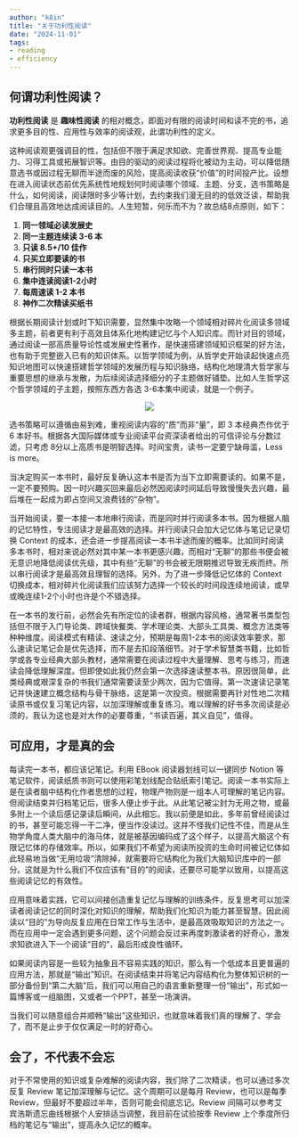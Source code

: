 ```yaml
---
author: "k8in"
title: "关于功利性阅读"
date: "2024-11-01"
tags: 
- reading
- efficiency
---
```


## 何谓功利性阅读？

**功利性阅读** 是 **趣味性阅读** 的相对概念，即面对有限的阅读时间和读不完的书，追求更多目的性、应用性与效率的阅读观，此谓功利性的定义。

这种阅读观更强调目的性，包括但不限于满足求知欲、完善世界观、提高专业能力、习得工具或拓展智识等。由目的驱动的阅读过程将化被动为主动，可以降低随意选书或因过程无聊而半途而废的风险，提高阅读收获“价值”的时间投产比。设想在进入阅读状态前优先系统性地规划何时阅读哪个领域、主题、分支，选书策略是什么，如何阅读，阅读限时多少等计划，去约束我们漫无目的的低效泛读，帮助我们合理且高效地达成阅读目的。人生短暂，何乐而不为？故总结8点原则，如下：

1. __同一领域必读发展史__
2. __同一主题连续读 3-6 本__
3. __只读 8.5+/10 佳作__
4. __只买立即要读的书__
5. __串行同时只读一本书__
6. __集中连读阅读1-2小时__
7. __每周速读 1-2 本书__
8. __神作二次精读买纸书__

根据长期阅读计划或时下知识需要，显然集中攻略一个领域相对碎片化阅读多领域多主题，前者更有利于高效且体系化地构建记忆与个人知识库。而针对目的领域，通过阅读一部高质量导论性或发展史性著作，是快速搭建领域知识框架的好方法，也有助于完整嵌入已有的知识体系。以哲学领域为例，从哲学史开始读起快速点亮知识地图可以快速搭建哲学领域的发展历程与知识脉络，结构化地理清大哲学家与重要思想的继承与发散，为后续阅读选择细分的子主题做好铺垫。比如人生哲学这个哲学领域的子主题，按照东西方各选 3-6本集中阅读，就是一个例子。

<div align="center">
<img src="/2024/library.jpg" />
</div>

选书策略可以遵循由易到难，重视阅读内容的“质”而非“量”，即 3 本经典杰作优于 6 本好书。根据各大国际媒体或专业阅读平台资深读者给出的可信评论与分数过滤，只考虑 8分以上高质书是明智选择。时间宝贵，读书一定要宁缺毋滥，Less is more。

当决定购买一本书时，最好反复确认这本书是否为当下立即需要读的。如果不是，一定不要预购。因一时兴趣买回来最后必然因阅读时间延后导致慢慢失去兴趣，最后堆在一起成为即占空间又浪费钱的“杂物”。

当开始阅读，要一本接一本地串行阅读，而是同时并行阅读多本书。因为根据人脑的记忆特性，专注阅读才是最高效的选择。并行阅读只会加大记忆体与笔记记录切换 Context 的成本，还会进一步提高阅读一本书半途而废的概率。比如同时阅读多本书时，相对来说必然对其中某一本书更感兴趣，而相对“无聊”的那些书便会被无意识地降低阅读优先级，其中有些“无聊”的书会被无限期推迟导致无疾而终。所以串行阅读才是最高效且理智的选择。另外，为了进一步降低记忆体的 Context 切换成本，相对碎片化阅读我们应该努力选择一个较长的时间段连续地阅读，或早或晚连续1-2个小时也许是个不错选择。

在一本书的发行前，必然会先有所定位的读者群，根据内容风格，通常著书类型包括但不限于入门导论类、跨域快餐类、学术理论类、大部头工具类、概念方法类等种种维度。阅读模式有精读、速读之分，预期是每周1-2本书的阅读效率要求，那么速读记笔记会是优先选择，而不是去扣段落细节。对于学术智慧类书籍，比如哲学或各专业经典大部头教材，通常需要在阅读过程中大量理解、思考与练习，而速读会降低理解深度。但即使如此我仍然会第一次选择速读整本书。原因很简单，此类经典或艰深复杂的书我们通常需要读至少两次，因为它值得。第一次速读记录笔记并快速建立概念结构与骨干脉络，这是第一次投资。根据需要再针对性地二次精读原书或仅复习笔记内容，以加深理解或重复练习。难以理解的好书多次阅读是必须的，我认为这也是对大作的必要尊重，“书读百遍，其义自见”，值得。

## 可应用，才是真的会

每读完一本书，都应该记笔记。利用 EBook 阅读器划线可以一键同步 Notion 等笔记软件，阅读纸质书则可以使用彩笔划线配合贴纸索引笔记。阅读一本书实际上是在读者脑中结构化作者思想的过程，物理产物则是一组本人可理解的笔记内容。但阅读结束并归档笔记后，很多人便止步于此。从此笔记被尘封为无用之物，或最多附上一个读后感记录读后瞬间，从此相忘。我以前便是如此，多年前曾经阅读过的书，甚至可能忘得一干二净，便当作没读过。这并不怪我们记性不佳，而是从生物学角度人类大脑中的海马体，就是被基因编码成了这个样子，以提高大脑这个有限记忆体的存储效率。所以，如果我们不希望为阅读所投资的生命时间被记忆体如此轻易地当做“无用垃圾”清除掉，就需要将它结构化为我们大脑知识库中的一部分。这就是为什么我们不仅应该有“目的”的阅读，还要尽可能学以致用，以提高这些阅读记忆的有效性。
 
应用意味着实践，它可以间接创造重复记忆与理解的训练条件，反复思考可以加深读者阅读记忆的同时深化对知识的理解，帮助我们化知识为能力甚至智慧。因此阅读以“目的”为导向反复应用在日常工作与生活中，是最高效吸取知识的方法之一。而在应用中一定会遇到更多问题，这个问题会反过来再度刺激读者的好奇心，激发求知欲进入下一个阅读“目的”，最后形成良性循环。

如果阅读内容是一些较为抽象且不容易实践的知识，那么有一个低成本且更普遍的应用方法，那就是“输出”知识。在阅读结束并将笔记内容结构化为整体知识树的一部分备份到“第二大脑”后，我们可以用自己的语言重新整理一份“输出”，形式如一篇博客或一组脑图，又或者一个PPT，甚至一场演讲。

当我们可以随意组合并顺畅“输出”这些知识，也就意味着我们真的理解了、学会了，而不是止步于仅仅满足一时的好奇心。

## 会了，不代表不会忘

对于不常使用的知识或复杂难解的阅读内容，我们除了二次精读，也可以通过多次反复 Review 笔记加深理解与记忆。这个周期可以是每月 Review，也可以是每季 Review，但最好不要超过半年，否则可能会彻底忘记。Review 间隔可以参考艾宾浩斯遗忘曲线根据个人安排适当调整，我目前在试验按季 Review 上个季度所归档的笔记与“输出”，提高永久记忆的概率。